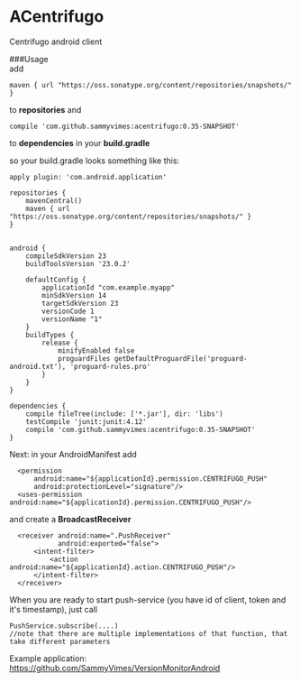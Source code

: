 # ACentrifugo
Centrifugo android client

###Usage
</br>
add
```
maven { url "https://oss.sonatype.org/content/repositories/snapshots/" }
```    
to <b>repositories</b>
and 
```
compile 'com.github.sammyvimes:acentrifugo:0.35-SNAPSHOT'
```
to <b>dependencies</b> in your <b>build.gradle</b>    

so your build.gradle looks something like this:
```
apply plugin: 'com.android.application'

repositories {
    mavenCentral()
    maven { url "https://oss.sonatype.org/content/repositories/snapshots/" }
}


android {
    compileSdkVersion 23
    buildToolsVersion '23.0.2'

    defaultConfig {
        applicationId "com.example.myapp"
        minSdkVersion 14
        targetSdkVersion 23
        versionCode 1
        versionName "1"
    }
    buildTypes {
        release {
            minifyEnabled false
            proguardFiles getDefaultProguardFile('proguard-android.txt'), 'proguard-rules.pro'
        }
    }
}

dependencies {
    compile fileTree(include: ['*.jar'], dir: 'libs')
    testCompile 'junit:junit:4.12'
    compile 'com.github.sammyvimes:acentrifugo:0.35-SNAPSHOT'
}

```

Next:
in your AndroidManifest add
```
  <permission
      android:name="${applicationId}.permission.CENTRIFUGO_PUSH"
      android:protectionLevel="signature"/>
  <uses-permission android:name="${applicationId}.permission.CENTRIFUGO_PUSH"/>
```
and create a <b>BroadcastReceiver</b>
```
  <receiver android:name=".PushReceiver"
            android:exported="false">
      <intent-filter>
          <action android:name="${applicationId}.action.CENTRIFUGO_PUSH"/>
      </intent-filter>
  </receiver>
```

When you are ready to start push-service (you have id of client, token and it's timestamp), just call 
```
PushService.subscribe(....)
//note that there are multiple implementations of that function, that take different parameters
```

Example application:
https://github.com/SammyVimes/VersionMonitorAndroid
    
    
